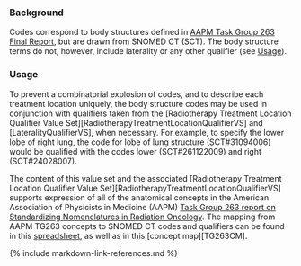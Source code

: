 ### Background

Codes correspond to body structures defined in [AAPM Task Group 263 Final Report](https://www.aapm.org/pubs/reports/RPT_263.pdf), but are drawn from SNOMED CT (SCT). The body structure terms do not, however, include laterality or any other qualifier (see [Usage](#usage)).

### Usage

To prevent a combinatorial explosion of codes, and to describe each treatment location uniquely, the body structure codes may be used in conjunction with qualifiers taken from the [Radiotherapy Treatment Location Qualifier Value Set][RadiotherapyTreatmentLocationQualifierVS] and [LateralityQualifierVS], when necessary. For example, to specify the lower lobe of right lung, the code for lobe of lung structure (SCT#31094006) would be qualified with the codes lower (SCT#261122009) and right (SCT#24028007).

The content of this value set and the associated [Radiotherapy Treatment Location Qualifier Value Set][RadiotherapyTreatmentLocationQualifierVS] supports expression of all of the anatomical concepts in the American Association of Physicists in Medicine (AAPM) [Task Group 263 report on Standardizing Nomenclatures in Radiation Oncology](https://www.aapm.org/pubs/reports/RPT_263.pdf).   The mapping from AAPM TG263 concepts to SNOMED CT codes and qualifiers can be found in this [spreadsheet](TG263_Nomenclature_to_SNOMEDCT_Codes_and_Qualifiers.xlsx), as well as in this [concept map][TG263CM].

{% include markdown-link-references.md %}

